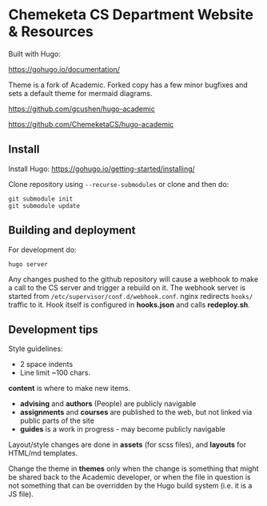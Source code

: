 # Chemeketa CS Department Website & Resources

Built with Hugo:

https://gohugo.io/documentation/

Theme is a fork of Academic. Forked copy has a few minor bugfixes and sets a default theme for mermaid diagrams.

https://github.com/gcushen/hugo-academic

https://github.com/ChemeketaCS/hugo-academic

## Install

Install Hugo: https://gohugo.io/getting-started/installing/

Clone repository using ``--recurse-submodules`` or clone and then do:

    git submodule init
    git submodule update

## Building and deployment

For development do:

    hugo server

Any changes pushed to the github repository will cause a webhook to make a call to the CS server
and trigger a rebuild on it. The webhook server is started from ``/etc/supervisor/conf.d/webhook.conf``.
nginx redirects ``hooks/`` traffic to it. Hook itself is configured in **hooks.json** and calls **redeploy.sh**.

## Development tips

Style guidelines:

* 2 space indents
* Line limit ~100 chars.

**content** is where to make new items.

* **advising** and **authors** (People) are publicly navigable
* **assignments** and **courses** are published to the web, but not linked via public parts of the site
* **guides** is a work in progress - may become publicly navigable

Layout/style changes are done in **assets** (for scss files), and **layouts**
for HTML/md templates.

Change the theme in **themes** only when the change is something that might be shared back to the
Academic developer, or when the file in question is not something that can be overridden
by the Hugo build system (i.e. it is a JS file).
